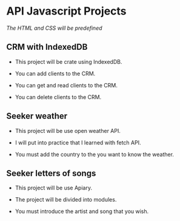 # API Javascript Projects

_The HTML and CSS will be predefined_ 

## CRM with IndexedDB

* This project will be crate using IndexedDB.

* You can add clients to the CRM.

* You can get and read clients to the CRM.

* You can delete clients to the CRM.



## Seeker weather

* This project will be use open weather API.

* I will put into practice that I learned with fetch API.

* You must add the country to the you want to know the weather.



## Seeker letters of songs

* This project will be use Apiary.

* The project will be divided into modules.

* You must introduce the artist and song that you wish.
